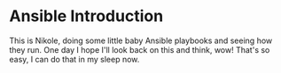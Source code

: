 # Ansible Introduction
This is Nikole, doing some little baby Ansible playbooks and seeing how they run. One day I hope I'll look back on this and think, wow! That's so easy, I can do that in my sleep now. 
